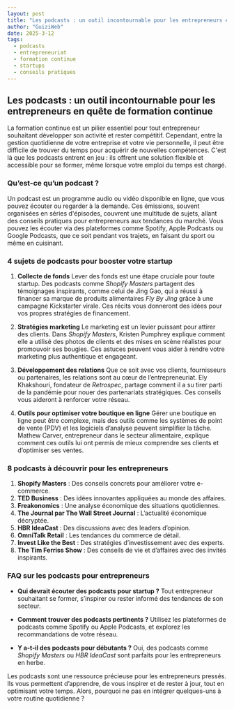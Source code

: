```yaml
---
layout: post
title: "Les podcasts : un outil incontournable pour les entrepreneurs en quête de formation continue"
author: "GuiziWeb"
date: 2025-3-12
tags:
  - podcasts
  - entrepreneuriat
  - formation continue
  - startups
  - conseils pratiques
---
```


## Les podcasts : un outil incontournable pour les entrepreneurs en quête de formation continue

La formation continue est un pilier essentiel pour tout entrepreneur souhaitant développer son activité et rester compétitif. Cependant, entre la gestion quotidienne de votre entreprise et votre vie personnelle, il peut être difficile de trouver du temps pour acquérir de nouvelles compétences. C'est là que les podcasts entrent en jeu : ils offrent une solution flexible et accessible pour se former, même lorsque votre emploi du temps est chargé.

### **Qu’est-ce qu’un podcast ?**

Un podcast est un programme audio ou vidéo disponible en ligne, que vous pouvez écouter ou regarder à la demande. Ces émissions, souvent organisées en séries d'épisodes, couvrent une multitude de sujets, allant des conseils pratiques pour entrepreneurs aux tendances du marché. Vous pouvez les écouter via des plateformes comme Spotify, Apple Podcasts ou Google Podcasts, que ce soit pendant vos trajets, en faisant du sport ou même en cuisinant.

### **4 sujets de podcasts pour booster votre startup**

1. **Collecte de fonds**
   Lever des fonds est une étape cruciale pour toute startup. Des podcasts comme *Shopify Masters* partagent des témoignages inspirants, comme celui de Jing Gao, qui a réussi à financer sa marque de produits alimentaires *Fly By Jing* grâce à une campagne Kickstarter virale. Ces récits vous donneront des idées pour vos propres stratégies de financement.

2. **Stratégies marketing**
   Le marketing est un levier puissant pour attirer des clients. Dans *Shopify Masters*, Kristen Pumphrey explique comment elle a utilisé des photos de clients et des mises en scène réalistes pour promouvoir ses bougies. Ces astuces peuvent vous aider à rendre votre marketing plus authentique et engageant.

3. **Développement des relations**
   Que ce soit avec vos clients, fournisseurs ou partenaires, les relations sont au cœur de l’entrepreneuriat. Ely Khakshouri, fondateur de *Retrospec*, partage comment il a su tirer parti de la pandémie pour nouer des partenariats stratégiques. Ces conseils vous aideront à renforcer votre réseau.

4. **Outils pour optimiser votre boutique en ligne**
   Gérer une boutique en ligne peut être complexe, mais des outils comme les systèmes de point de vente (PDV) et les logiciels d’analyse peuvent simplifier la tâche. Mathew Carver, entrepreneur dans le secteur alimentaire, explique comment ces outils lui ont permis de mieux comprendre ses clients et d’optimiser ses ventes.

### **8 podcasts à découvrir pour les entrepreneurs**

1. **Shopify Masters** : Des conseils concrets pour améliorer votre e-commerce.
2. **TED Business** : Des idées innovantes appliquées au monde des affaires.
3. **Freakonomics** : Une analyse économique des situations quotidiennes.
4. **The Journal par The Wall Street Journal** : L’actualité économique décryptée.
5. **HBR IdeaCast** : Des discussions avec des leaders d’opinion.
6. **OmniTalk Retail** : Les tendances du commerce de détail.
7. **Invest Like the Best** : Des stratégies d’investissement avec des experts.
8. **The Tim Ferriss Show** : Des conseils de vie et d’affaires avec des invités inspirants.

### **FAQ sur les podcasts pour entrepreneurs**

- **Qui devrait écouter des podcasts pour startup ?**
  Tout entrepreneur souhaitant se former, s’inspirer ou rester informé des tendances de son secteur.

- **Comment trouver des podcasts pertinents ?**
  Utilisez les plateformes de podcasts comme Spotify ou Apple Podcasts, et explorez les recommandations de votre réseau.

- **Y a-t-il des podcasts pour débutants ?**
  Oui, des podcasts comme *Shopify Masters* ou *HBR IdeaCast* sont parfaits pour les entrepreneurs en herbe.

Les podcasts sont une ressource précieuse pour les entrepreneurs pressés. Ils vous permettent d’apprendre, de vous inspirer et de rester à jour, tout en optimisant votre temps. Alors, pourquoi ne pas en intégrer quelques-uns à votre routine quotidienne ?

